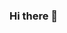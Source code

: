 ### Hi there 👋

<!--
**Sudipanpaul/Sudipanpaul** is a ✨ _special_ ✨ repository because its `README.md` (this file) appears on your GitHub profile.

Here are some ideas to get you started:

- 🔭 I’m currently working on R-based data Analysis Tools development
- 🌱 I’m currently learning SQL,Research Publications, and Deep Learning.
- 👯 I’m looking to collaborate on Instance Segmentation and NLP projects
- 🤔 I’m looking for help with Instance segmentation.
- 💬 Ask me about R programing
- 📫 How to reach me: sudipan.irri@gmail.com
- 😄 Pronouns: ...
- ⚡ Fun fact: ...
-->
